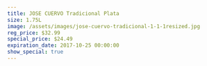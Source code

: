 ```yaml
---
title: JOSE CUERVO Tradicional Plata
size: 1.75L
image: /assets/images/jose-cuervo-tradicional-1-1-1resized.jpg
reg_price: $32.99
special_price: $24.49
expiration_date: 2017-10-25 00:00:00
show_special: true
---
```



